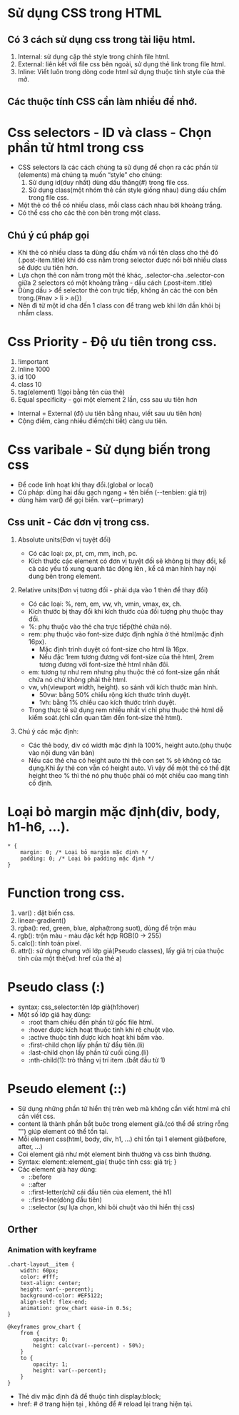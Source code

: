 # Sử dụng CSS trong HTML
## Có 3 cách sử  dụng css trong tài liệu html.
1. Internal: sử dụng cặp thẻ style trong chính file html.
2. External: liên kết với file css bên ngoài, sử dụng thẻ link trong file html.
3. Inline: Viết luôn trong dòng code html sử dụng thuộc tính style của thẻ mở.
## Các thuộc tính CSS cần làm nhiều để nhớ.

# Css selectors - ID và class - Chọn phần tử html trong css
+ CSS selectors là các cách chúng ta sử dụng để chọn ra các phần tử (elements) mà chúng ta muốn “style” cho chúng: 
    1. Sử dụng id(duy nhất) dùng dấu thăng(#) trong file css.
    2. Sử dụng class(một nhóm thẻ cần style giống nhau) dùng dấu chấm trong file css.
+ Một thẻ có thể có nhiều class, mỗi class cách nhau bởi khoảng trắng.
+ Có thể  css cho các thẻ con bên trong một class.
## Chú ý cú pháp gọi
+ Khi thẻ có nhiều class ta dùng dấu chấm và nối tên class cho thẻ đó (.post-item.title) khi đó 
css nằm trong selector được nối bởi nhiều class sẽ được ưu tiên hơn.
+ Lựa chọn thẻ con nằm trong một thẻ khác, .selector-cha .selector-con giữa 2 selectors có một khoảng trằng - dấu cách (.post-item .title) 
+ Dùng dấu > để  selector thẻ con trực tiếp, không ăn các thẻ con bên trong.(#nav > li > a{})
+ Nên đi từ một id cha đến 1 class con để trang web khi lớn dần khỏi bị nhầm class.

# Css Priority - Độ ưu tiên trong css.
1. !important
2. Inline 1000
3. id 100
4. class  10
5. tag(element) 1(gọi bằng tên của thẻ)
6. Equal specificity - gọi một element 2 lần, css sau ưu tiên hơn
+ Internal = External (độ ưu tiên bằng nhau, viết sau ưu tiên hơn)
+ Cộng điểm, càng nhiều điểm(chi tiết) càng ưu tiên.

# Css varibale - Sử dụng biến trong css 
+ Để code linh hoạt khi thay đổi.(global or local)
+ Cú pháp: dùng hai dấu gạch ngang + tên biến (--tenbien: giá trị)
+ dùng hàm var() để gọi biến. var(--primary)

## Css unit - Các đơn vị trong css.
1. Absolute units(Đơn vị tuyệt đối)
    + Có các loại: px, pt, cm, mm, inch, pc.
    + Kích thước các element có đơn vị tuyệt đối sẽ không bị thay đổi, kể cả các yếu tố xung quanh tác động lên , kể cả màn hình hay nội dung bên trong element.

2. Relative units(Đơn vị tương đối - phải dựa vào 1 thèn để thay đổi)
    + Có các loại: %, rem, em, vw, vh, vmin, vmax, ex, ch.
    + Kích thước bị thay đổi khi kích thước của đối tượng phụ thuộc thay đổi.
    + %: phụ thuộc vào thẻ cha trực tiếp(thẻ chứa nó).
    + rem: phụ thuộc vào font-size được định nghĩa ở thẻ html(mặc định 16px).
        + Mặc định trình duyệt có font-size cho html là 16px.
        + Nếu đặc 1rem tương đương với font-size của thẻ html, 2rem tương đương với font-size thẻ html nhân đôi.
    + em: tương tự như rem nhưng phụ thuộc thẻ có font-size gần nhất chứa nó chứ không phải thẻ html.
    + vw, vh(viewport width, height). so sánh với kích thước màn hình.
        + 50vw: bằng 50% chiều rộng kích thước trình duyệt. 
        + 1vh: bằng 1% chiều cao kích thước trình duyệt. 
    + Trong thực tế sử dụng rem nhiều nhất vì chỉ phụ thuộc thẻ html dễ kiểm soát.(chỉ cần quan tâm đến font-size thẻ html).
3. Chú ý các mặc định:
    + Các thẻ body, div có width mặc định là 100%, height auto.(phụ thuộc vào nội dung văn bản)
    + Nếu các thẻ cha có height auto thì thẻ con set % sẽ không có tác dụng.Khi ấy thẻ con vẫn có height auto. Vì vậy để một thẻ có thể đặt height theo % thì thẻ nó phụ thuộc phải có một chiều cao mang tính cố định.

# Loại bỏ margin mặc định(div, body, h1-h6, ...).
```
* {
    margin: 0; /* Loại bỏ margin mặc định */
    padding: 0; /* Loại bỏ padding mặc định */
}
```
# Function trong css.
1. var() : đặt biến css.
2. linear-gradient()
3. rgba(): red, green, blue, alpha(trong suot), dùng để trộn màu
4. rgb(): trộn màu - màu đặc kết hợp RGB(0 -> 255)
5. calc(): tính toán pixel.
6. attr(): sử dụng chung với lớp giả(Pseudo classes), lấy giá trị của thuộc tính của một thẻ(vd: href của thẻ a)

# Pseudo class (:)
+ syntax: css_selector:tên lớp giả(h1:hover)
+ Một số lớp giả hay dùng:
    + :root tham chiếu đến phần tử gốc file html.
    + :hover được kích hoạt thuộc tính khi rê chuột vào.
    + :active thuộc tính được kích hoạt khi bấm vào.
    + :first-child chọn lấy phần tử đầu tiên.(li)
    + :last-child chọn lấy phần tử cuối cùng.(li)
    + :nth-child(1): trỏ thẳng vị trí item .(bắt đầu từ 1)

# Pseudo element (::)
+ Sử dụng những phần tử hiển thị trên web mà không cần viết html mà chỉ cần viết css.
+ content là thành phần bắt buôc trong element giả.(có thể để string rỗng "") giúp element có thể tồn tại.
+ Mỗi element css(html, body, div, h1, ...) chỉ tồn tại 1 element giả(before, after, ...)
+ Coi element giả như một element bình thường và css bình thường.
+ Syntax: element::element_gia{
    thuộc tính css: giá trị;
}
+ Các element giả hay dùng:
    + ::before
    + ::after
    + ::first-letter(chữ cái đầu tiên của element, thẻ h1)
    + ::first-line(dòng đầu tiên)
    + ::selector (sự lựa chọn, khi bôi chuột vào thì hiển thị css) 


## Orther

### Animation with keyframe
```
.chart-layout__item {
    width: 60px;
    color: #fff;
    text-align: center;
    height: var(--percent);
    background-color: #EF5122;
    align-self: flex-end;
    animation: grow_chart ease-in 0.5s;
}

@keyframes grow_chart {
    from {
        opacity: 0;
        height: calc(var(--percent) - 50%);
    }
    to {
        opacity: 1;
        height: var(--percent);
    }
}
```
+ Thẻ div mặc định đã để thuộc tính display:block;
+ href: # ở trang hiện tại , không để # reload lại trang hiện tại.


